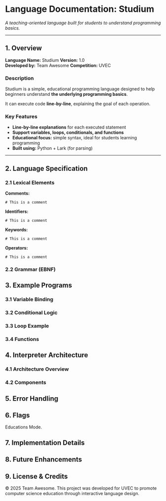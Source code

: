 # Language Documentation: Studium
*A teaching-oriented language built for students to understand programming basics.*

---

## 1. Overview

**Language Name:** Studium 
**Version:** 1.0  
**Developed by:** Team Awesome
**Competition:** UVEC

### Description  
Studium is a simple, educational programming language designed to help beginners understand **the underlying programming basics**.  

It can execute code **line-by-line**, explaining the goal of each operation.

### Key Features
- **Line-by-line explanations** for each executed statement  
- **Support variables, loops, conditionals, and functions**  
- **Educational focus:** simple syntax, ideal for students learning programming  
- **Built using:** Python + Lark (for parsing)

---

## 2. Language Specification

### 2.1 Lexical Elements

**Comments:**
```plaintext
# This is a comment
```

**Identifiers:**
```plaintext
# This is a comment
```

**Keywords:**
```plaintext
# This is a comment
```

**Operators:**
```plaintext
# This is a comment
```

### 2.2 Grammar (EBNF)

## 3. Example Programs

### 3.1 Variable Binding

### 3.2 Conditional Logic

### 3.3 Loop Example

### 3.4 Functions

## 4. Interpreter Architecture

### 4.1 Architecture Overview

### 4.2 Components

## 5. Error Handling

## 6. Flags

Educations Mode.

## 7. Implementation Details

## 8. Future Enhancements

## 9. License & Credits
© 2025 Team Awesome.
This project was developed for UVEC to promote computer science education through interactive language design.

